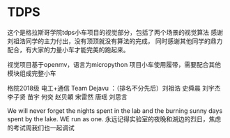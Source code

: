 # TDPS
这个是格拉斯哥学院tdps小车项目的视觉部分，包括了两个场景的视觉算法
感谢刘祖浩同学的主力付出，没有顶顶就没有算法的完成，
同时感谢其他同学的鼎力配合，有大家的力量小车才能完美的跑起来。

视觉项目基于openmv，语言为micropython
项目小车使用履带，需要配合其他模块组成完整小车

格院2018级 电工+通信
Team Dejavu ：（排名不分先后）刘祖浩 史舜晨 刘宇杰 李子贤 苗宇 何奕 赵贝頔 宋雷然 唐瑶 刘思言

We will never forget the nights spent in the lab and the burning sunny days spent by the lake.
WE run as one.
永远记得实验室的夜晚和湖边的烈日，焦虑的考试周我们也一起调试

